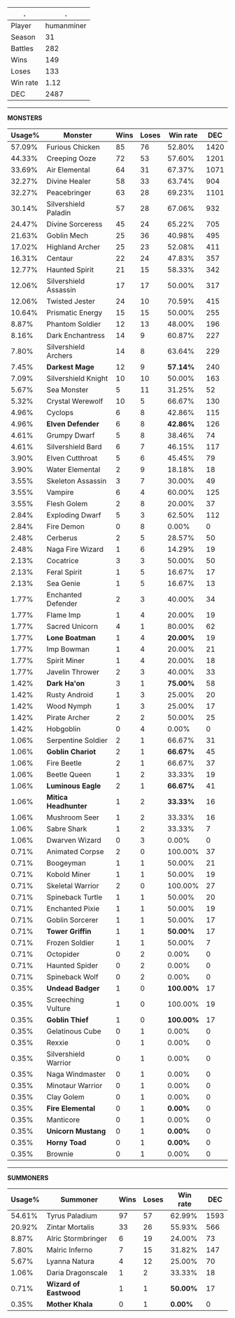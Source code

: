 .|.
|-|-
Player|humanminer
Season|31
Battles|282
Wins|149
Loses|133
Win rate|1.12
DEC|2487

---
**MONSTERS**

Usage%|Monster|Wins|Loses|Win rate|DEC|
-|-|-|-|-|-|
57.09%|Furious Chicken|85|76|52.80%|1420|
44.33%|Creeping Ooze|72|53|57.60%|1201|
33.69%|Air Elemental|64|31|67.37%|1071|
32.27%|Divine Healer|58|33|63.74%|904|
32.27%|Peacebringer|63|28|69.23%|1101|
30.14%|Silvershield Paladin|57|28|67.06%|932|
24.47%|Divine Sorceress|45|24|65.22%|705|
21.63%|Goblin Mech|25|36|40.98%|495|
17.02%|Highland Archer|25|23|52.08%|411|
16.31%|Centaur|22|24|47.83%|357|
12.77%|Haunted Spirit|21|15|58.33%|342|
12.06%|Silvershield Assassin|17|17|50.00%|317|
12.06%|Twisted Jester|24|10|70.59%|415|
10.64%|Prismatic Energy|15|15|50.00%|255|
8.87%|Phantom Soldier|12|13|48.00%|196|
8.16%|Dark Enchantress|14|9|60.87%|227|
7.80%|Silvershield Archers|14|8|63.64%|229|
7.45%|**Darkest Mage**|12|9|**57.14%**|240|
7.09%|Silvershield Knight|10|10|50.00%|163|
5.67%|Sea Monster|5|11|31.25%|52|
5.32%|Crystal Werewolf|10|5|66.67%|130|
4.96%|Cyclops|6|8|42.86%|115|
4.96%|**Elven Defender**|6|8|**42.86%**|126|
4.61%|Grumpy Dwarf|5|8|38.46%|74|
4.61%|Silvershield Bard|6|7|46.15%|117|
3.90%|Elven Cutthroat|5|6|45.45%|79|
3.90%|Water Elemental|2|9|18.18%|18|
3.55%|Skeleton Assassin|3|7|30.00%|49|
3.55%|Vampire|6|4|60.00%|125|
3.55%|Flesh Golem|2|8|20.00%|37|
2.84%|Exploding Dwarf|5|3|62.50%|112|
2.84%|Fire Demon|0|8|0.00%|0|
2.48%|Cerberus|2|5|28.57%|50|
2.48%|Naga Fire Wizard|1|6|14.29%|19|
2.13%|Cocatrice|3|3|50.00%|50|
2.13%|Feral Spirit|1|5|16.67%|17|
2.13%|Sea Genie|1|5|16.67%|13|
1.77%|Enchanted Defender|2|3|40.00%|34|
1.77%|Flame Imp|1|4|20.00%|19|
1.77%|Sacred Unicorn|4|1|80.00%|62|
1.77%|**Lone Boatman**|1|4|**20.00%**|19|
1.77%|Imp Bowman|1|4|20.00%|21|
1.77%|Spirit Miner|1|4|20.00%|18|
1.77%|Javelin Thrower|2|3|40.00%|33|
1.42%|**Dark Ha'on**|3|1|**75.00%**|58|
1.42%|Rusty Android|1|3|25.00%|20|
1.42%|Wood Nymph|1|3|25.00%|17|
1.42%|Pirate Archer|2|2|50.00%|25|
1.42%|Hobgoblin|0|4|0.00%|0|
1.06%|Serpentine Soldier|2|1|66.67%|31|
1.06%|**Goblin Chariot**|2|1|**66.67%**|45|
1.06%|Fire Beetle|2|1|66.67%|37|
1.06%|Beetle Queen|1|2|33.33%|19|
1.06%|**Luminous Eagle**|2|1|**66.67%**|41|
1.06%|**Mitica Headhunter**|1|2|**33.33%**|16|
1.06%|Mushroom Seer|1|2|33.33%|16|
1.06%|Sabre Shark|1|2|33.33%|7|
1.06%|Dwarven Wizard|0|3|0.00%|0|
0.71%|Animated Corpse|2|0|100.00%|37|
0.71%|Boogeyman|1|1|50.00%|21|
0.71%|Kobold Miner|1|1|50.00%|19|
0.71%|Skeletal Warrior|2|0|100.00%|27|
0.71%|Spineback Turtle|1|1|50.00%|20|
0.71%|Enchanted Pixie|1|1|50.00%|19|
0.71%|Goblin Sorcerer|1|1|50.00%|17|
0.71%|**Tower Griffin**|1|1|**50.00%**|17|
0.71%|Frozen Soldier|1|1|50.00%|7|
0.71%|Octopider|0|2|0.00%|0|
0.71%|Haunted Spider|0|2|0.00%|0|
0.71%|Spineback Wolf|0|2|0.00%|0|
0.35%|**Undead Badger**|1|0|**100.00%**|17|
0.35%|Screeching Vulture|1|0|100.00%|19|
0.35%|**Goblin Thief**|1|0|**100.00%**|17|
0.35%|Gelatinous Cube|0|1|0.00%|0|
0.35%|Rexxie|0|1|0.00%|0|
0.35%|Silvershield Warrior|0|1|0.00%|0|
0.35%|Naga Windmaster|0|1|0.00%|0|
0.35%|Minotaur Warrior|0|1|0.00%|0|
0.35%|Clay Golem|0|1|0.00%|0|
0.35%|**Fire Elemental**|0|1|**0.00%**|0|
0.35%|Manticore|0|1|0.00%|0|
0.35%|**Unicorn Mustang**|0|1|**0.00%**|0|
0.35%|**Horny Toad**|0|1|**0.00%**|0|
0.35%|Brownie|0|1|0.00%|0|

---
**SUMMONERS**

Usage%|Summoner|Wins|Loses|Win rate|DEC|
-|-|-|-|-|-|
54.61%|Tyrus Paladium|97|57|62.99%|1593|
20.92%|Zintar Mortalis|33|26|55.93%|566|
8.87%|Alric Stormbringer|6|19|24.00%|73|
7.80%|Malric Inferno|7|15|31.82%|147|
5.67%|Lyanna Natura|4|12|25.00%|70|
1.06%|Daria Dragonscale|1|2|33.33%|18|
0.71%|**Wizard of Eastwood**|1|1|**50.00%**|17|
0.35%|**Mother Khala**|0|1|**0.00%**|0|
